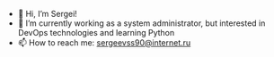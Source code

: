 - 👋 Hi, I’m Sergei!
- 👀 I’m currently working as a system administrator, but interested in DevOps technologies and learning Python
- 📫 How to reach me: sergeevss90@internet.ru

<!---
SergeevSergeiS/SergeevSergeiS is a ✨ special ✨ repository because its `README.md` (this file) appears on your GitHub profile.
You can click the Preview link to take a look at your changes.
--->
